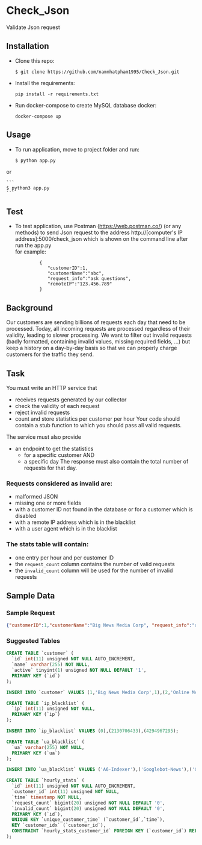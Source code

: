 # Check_Json
 Validate Json request
## Installation

- Clone this repo:
	
	```
	$ git clone https://github.com/namnhatpham1995/Check_Json.git
	```

- Install the requirements:
	
	```
	pip install -r requirements.txt
	```
- Run docker-compose to create MySQL database docker:
	
	```
	docker-compose up
	```

## Usage
- To run application, move to project folder and run:
	
	```
	$ python app.py
	```
 or <br>
 
 	```
	$ python3 app.py
	```
## Test
- To test application, use Postman (https://web.postman.co/) (or any methods) to send Json request to the address  http://[computer's IP address]:5000/check_json which is shown on the command line after run the app.py <br>
for example:<br>
	```
             {
                "customerID":1,
                "customerName":"abc",
                "request_info":"ask questions",
                "remoteIP":"123.456.789"
             }
	```
	
## Background
Our customers are sending billions of requests each day that need to be
processed. Today, all incoming requests are processed regardless of
their validity, leading to slower processing. We want to filter out
invalid requests (badly formatted, containing invalid values, missing
required fields, …) but keep a history on a day-by-day basis so that
we can properly charge customers for the traffic they send.

## Task
You must write an HTTP service that 
- receives requests generated by our collector
- check the validity of each request
- reject invalid requests
- count and store statistics per customer per hour
Your code should contain a stub function to which you should pass all valid requests.

The service must also provide
- an endpoint to get the statistics
  - for a specific customer 
  AND
  - a specific day
The response must also contain the total number of requests for that day.

### Requests considered as invalid are:
* malformed JSON
* missing one or more fields
* with a customer ID not found in the database or for a customer which is disabled
* with a remote IP address which is in the blacklist
* with a user agent which is in the blacklist

### The stats table will contain:
* one entry per hour and per customer ID
* the `request_count` column contains the number of valid requests
* the `invalid_count` column will be used for the number of invalid requests
## Sample Data

### Sample Request
```json
{"customerID":1,"customerName":"Big News Media Corp", "request_info":"ask question", "remoteIP":"123.234.56.78"}
```

### Suggested Tables

```sql
CREATE TABLE `customer` (
  `id` int(11) unsigned NOT NULL AUTO_INCREMENT,
  `name` varchar(255) NOT NULL,
  `active` tinyint(1) unsigned NOT NULL DEFAULT '1',
  PRIMARY KEY (`id`)
);
```
```sql
INSERT INTO `customer` VALUES (1,'Big News Media Corp',1),(2,'Online Mega Store',1),(3,'Nachoroo Delivery',0),(4,'Euro Telecom Group',1);
```
```sql
CREATE TABLE `ip_blacklist` (
  `ip` int(11) unsigned NOT NULL,
  PRIMARY KEY (`ip`)
);
```
```sql
INSERT INTO `ip_blacklist` VALUES (0),(2130706433),(4294967295);
```
```sql
CREATE TABLE `ua_blacklist` (
  `ua` varchar(255) NOT NULL,
  PRIMARY KEY (`ua`)
);
```
```sql
INSERT INTO `ua_blacklist` VALUES ('A6-Indexer'),('Googlebot-News'),('Googlebot');
```
```sql
CREATE TABLE `hourly_stats` (
  `id` int(11) unsigned NOT NULL AUTO_INCREMENT,
  `customer_id` int(11) unsigned NOT NULL,
  `time` timestamp NOT NULL,
  `request_count` bigint(20) unsigned NOT NULL DEFAULT '0',
  `invalid_count` bigint(20) unsigned NOT NULL DEFAULT '0',
  PRIMARY KEY (`id`),
  UNIQUE KEY `unique_customer_time` (`customer_id`,`time`),
  KEY `customer_idx` (`customer_id`),
  CONSTRAINT `hourly_stats_customer_id` FOREIGN KEY (`customer_id`) REFERENCES `customer` (`id`) ON DELETE CASCADE ON UPDATE NO ACTION
);
```
